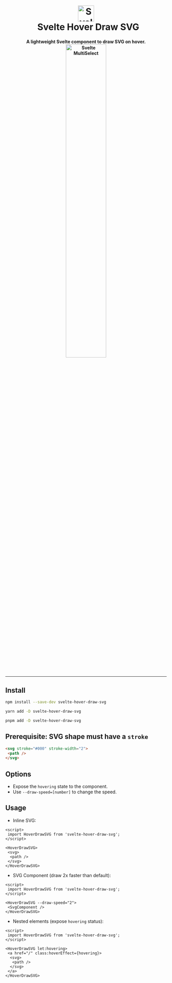 <h1 align="center">
  <img src="https://drive.google.com/uc?id=1RdqWuFIwbLOLey2p7Dwg3QxKPM4N_LYu" alt="Svelte MultiSelect" width="50px">
  <br class="hide-in-docs">&ensp;Svelte Hover Draw SVG
</h1>

<h4 align="center">
  A lightweight Svelte component to draw SVG on hover.
  <br/>

  <img src="https://drive.google.com/uc?id=1i1BOYb3WuSP5KpIsMoSe9aIH7-T3rzo_" alt="Svelte MultiSelect" width="50%">
</h4>

---

## Install

```bash
npm install --save-dev svelte-hover-draw-svg

yarn add -D svelte-hover-draw-svg

pnpm add -D svelte-hover-draw-svg
```

## Prerequisite: SVG shape must have a `stroke`

```html
<svg stroke="#000" stroke-width="2">
 <path />
</svg>
```

## Options

- Expose the `hovering` state to the component.
- Use `--draw-speed=[number]` to change the speed.

## Usage

- Inline SVG:

```svelte
<script>
 import HoverDrawSVG from 'svelte-hover-draw-svg';
</script>

<HoverDrawSVG>
 <svg>
  <path />
 </svg>
</HoverDrawSVG>
```

- SVG Component (draw 2x faster than default):

```svelte
<script>
 import HoverDrawSVG from 'svelte-hover-draw-svg';
</script>

<HoverDrawSVG --draw-speed="2">
 <SvgComponent />
</HoverDrawSVG>
```

- Nested elements (expose `hovering` status):

```svelte
<script>
 import HoverDrawSVG from 'svelte-hover-draw-svg';
</script>

<HoverDrawSVG let:hovering>
 <a href="/" class:hoverEffect={hovering}>
  <svg>
   <path />
  </svg>
 </a>
</HoverDrawSVG>
```
